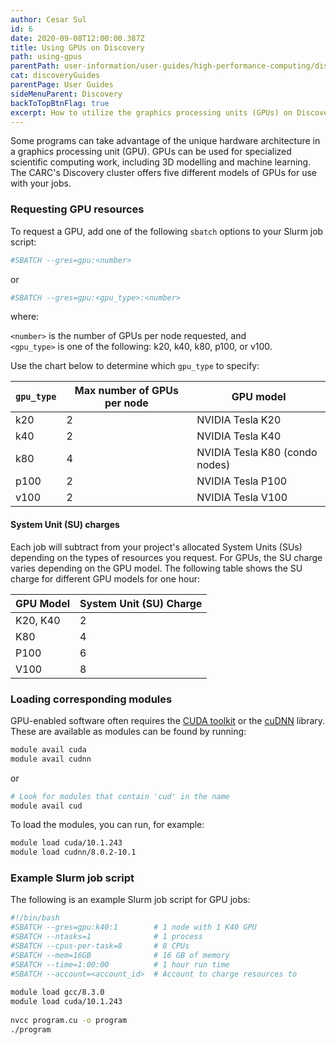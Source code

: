 ```yaml
---
author: Cesar Sul
id: 6
date: 2020-09-08T12:00:00.387Z
title: Using GPUs on Discovery
path: using-gpus
parentPath: user-information/user-guides/high-performance-computing/discovery
cat: discoveryGuides
parentPage: User Guides
sideMenuParent: Discovery
backToTopBtnFlag: true
excerpt: How to utilize the graphics processing units (GPUs) on Discovery.
---
```


Some programs can take advantage of the unique hardware architecture in a graphics processing unit (GPU). GPUs can be used for specialized scientific computing work, including 3D modelling and machine learning. The CARC's Discovery cluster offers five different models of GPUs for use with your jobs.

### Requesting GPU resources

To request a GPU, add one of the following `sbatch` options to your Slurm job script:

```sh
#SBATCH --gres=gpu:<number>
```

or

```sh
#SBATCH --gres=gpu:<gpu_type>:<number>
```

where:

`<number>` is the number of GPUs per node requested, and  
`<gpu_type>` is one of the following: k20, k40, k80, p100, or v100.

Use the chart below to determine which `gpu_type` to specify:

|`gpu_type` | Max number of GPUs per node | GPU model|
|---|---|---|
|k20 	|2| NVIDIA Tesla K20 |
|k40 	|2| NVIDIA Tesla K40 |
|k80 	|4| NVIDIA Tesla K80 (condo nodes) |
|p100 	|2| NVIDIA Tesla P100 |
|v100 	|2| NVIDIA Tesla V100 |

#### System Unit (SU) charges

Each job will subtract from your project's allocated System Units (SUs) depending on the types of resources you request. For GPUs, the SU charge varies depending on the GPU model. The following table shows the SU charge for different GPU models for one hour:

| GPU Model | System Unit (SU) Charge |
|-----------|-------------------------|
| K20, K40  | 2                       |
| K80       | 4                       |
| P100      | 6                       |
| V100      | 8                       |

### Loading corresponding modules

GPU-enabled software often requires the [CUDA toolkit](https://developer.nvidia.com/cuda-toolkit) or the [cuDNN](https://developer.nvidia.com/cudnn) library. These are available as modules can be found by running:

```sh
module avail cuda
module avail cudnn
```

or

```sh
# Look for modules that contain 'cud' in the name
module avail cud
```

To load the modules, you can run, for example:

```sh
module load cuda/10.1.243
module load cudnn/8.0.2-10.1
```

### Example Slurm job script

The following is an example Slurm job script for GPU jobs:

```sh
#!/bin/bash
#SBATCH --gres=gpu:k40:1        # 1 node with 1 K40 GPU
#SBATCH --ntasks=1              # 1 process
#SBATCH --cpus-per-task=8       # 8 CPUs
#SBATCH --mem=16GB              # 16 GB of memory
#SBATCH --time=1:00:00          # 1 hour run time
#SBATCH --account=<account_id>  # Account to charge resources to
  
module load gcc/8.3.0
module load cuda/10.1.243
  
nvcc program.cu -o program
./program
```
